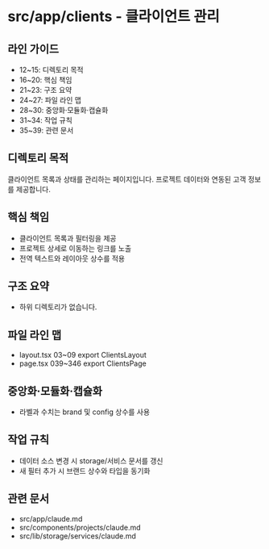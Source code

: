 # src/app/clients - 클라이언트 관리

## 라인 가이드
- 12~15: 디렉토리 목적
- 16~20: 핵심 책임
- 21~23: 구조 요약
- 24~27: 파일 라인 맵
- 28~30: 중앙화·모듈화·캡슐화
- 31~34: 작업 규칙
- 35~39: 관련 문서

## 디렉토리 목적
클라이언트 목록과 상태를 관리하는 페이지입니다.
프로젝트 데이터와 연동된 고객 정보를 제공합니다.

## 핵심 책임
- 클라이언트 목록과 필터링을 제공
- 프로젝트 상세로 이동하는 링크를 노출
- 전역 텍스트와 레이아웃 상수를 적용

## 구조 요약
- 하위 디렉토리가 없습니다.

## 파일 라인 맵
- layout.tsx 03~09 export ClientsLayout
- page.tsx 039~346 export ClientsPage

## 중앙화·모듈화·캡슐화
- 라벨과 수치는 brand 및 config 상수를 사용

## 작업 규칙
- 데이터 소스 변경 시 storage/서비스 문서를 갱신
- 새 필터 추가 시 브랜드 상수와 타입을 동기화

## 관련 문서
- src/app/claude.md
- src/components/projects/claude.md
- src/lib/storage/services/claude.md
